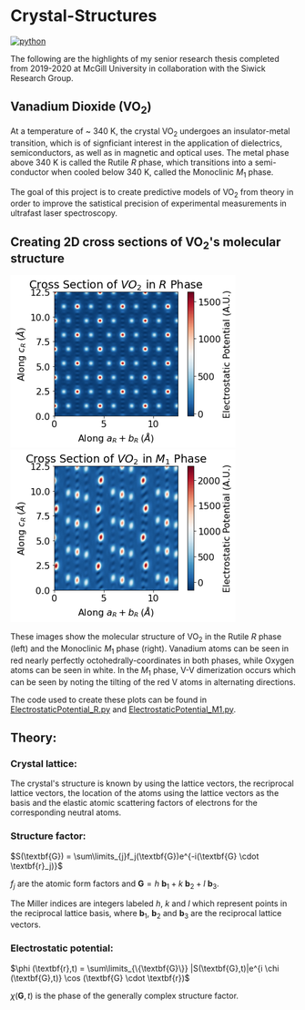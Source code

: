 # Crystal-Structures

[![python](https://img.shields.io/badge/Python-3.9-3776AB.svg?style=flat&logo=python&logoColor=white)](https://www.python.org)

The following are the highlights of my senior research thesis completed from 2019-2020 at McGill University in collaboration with the Siwick Research Group.

## Vanadium Dioxide (VO<sub>2</sub>)

At a temperature of ~ 340 K, the crystal VO<sub>2</sub> undergoes an insulator-metal transition, which is of signficiant interest in the application of dielectrics, semiconductors, as well as in magnetic and optical uses. The metal phase above 340 K is called the Rutile $R$ phase, which transitions into a semi-conductor when cooled below 340 K, called the Monoclinic $M$<sub>1</sub> phase.

The goal of this project is to create predictive models of VO<sub>2</sub> from theory in order to improve the satistical precision of experimental measurements in ultrafast laser spectroscopy.

## Creating 2D cross sections of VO<sub>2</sub>'s molecular structure

![alt text](https://github.com/KazmirSobotkiewich/Crystal-Structures/blob/main/Cross-Section-VO2-R.png) ![alt text](https://github.com/KazmirSobotkiewich/Crystal-Structures/blob/main/Cross-Section-VO2-M1.png)

These images show the molecular structure of VO<sub>2</sub> in the Rutile $R$ phase (left) and the Monoclinic $M$<sub>1</sub> phase (right). Vanadium atoms can be seen in red nearly perfectly octohedrally-coordinates in both phases, while Oxygen atoms can be seen in white. In the $M$<sub>1</sub> phase, V-V dimerization occurs which can be seen by noting the tilting of the red V atoms in alternating directions.

The code used to create these plots can be found in [ElectrostaticPotential_R.py](https://github.com/KazmirSobotkiewich/Crystal-Structures/blob/main/ElectrostaticPotential_R.py) and [ElectrostaticPotential_M1.py](https://github.com/KazmirSobotkiewich/Crystal-Structures/blob/main/ElectrostaticPotential_M1.py).

## Theory:

### Crystal lattice:

The crystal's structure is known by using the lattice vectors, the recriprocal lattice vectors, the location of the atoms using the lattice vectors as the basis and the elastic atomic scattering factors of electrons for the corresponding neutral atoms.

### Structure factor:

$`S(\textbf{G}) = \sum\limits_{j}f_j(\textbf{G})e^{-i(\textbf{G} \cdot \textbf{r}_j)}`$ 

$f_j$ are the atomic form factors and $`\textbf{G} = h\:\textbf{b}_1 + k\:\textbf{b}_2 + l\:\textbf{b}_3`$.

The Miller indices are integers labeled $h$, $k$ and $l$ which represent points in the reciprocal lattice basis, where $\textbf{b}_1$, $\textbf{b}_2$ and $\textbf{b}_3$ are the reciprocal lattice vectors.

### Electrostatic potential:

$`\phi (\textbf{r},t) = \sum\limits_{\{\textbf{G}\}} |S(\textbf{G},t)|e^{i \chi (\textbf{G},t)} \cos (\textbf{G} \cdot \textbf{r})`$

$\chi (\textbf{G},t)$ is the phase of the generally complex structure factor.
